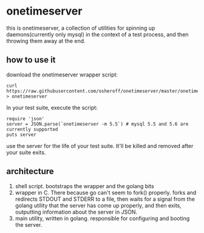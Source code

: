 # onetimeserver

this is onetimeserver, a collection of utilities for spinning up
daemons(currently only mysql) in the context of a test process, and then
throwing them away at the end.

## how to use it

download the onetimeserver wrapper script:

```
curl https://raw.githubusercontent.com/osheroff/onetimeserver/master/onetimeserver > onetimeserver
```

In your test suite, execute the script:

```
require 'json'
server = JSON.parse(`onetimeserver -m 5.5`) # mysql 5.5 and 5.6 are currently supported
puts server
```

use the server for the life of your test suite.  It'll be killed and removed
after your suite exits.

## architecture

1.  shell script.  bootstraps the wrapper and the golang bits
2.  wrapper in C.  There because go can't seem to fork() properly.  forks and redirects
    STDOUT and STDERR to a file, then waits for a signal from the golang utility that the
    server has come up properly, and then exits, outputting information about the server in JSON.
3.  main utility, written in golang.  responsible for configuring and booting the server.



